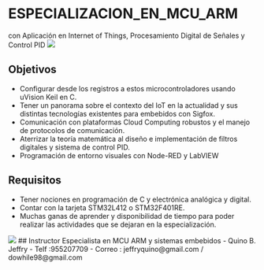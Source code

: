 # ESPECIALIZACION_EN_MCU_ARM
con Aplicación en Internet of Things, Procesamiento Digital de Señales y Control PID
<img src="https://user-images.githubusercontent.com/47931397/148793514-1678da2d-17f5-4c8a-8aa3-8783799ecb53.png">

## Objetivos
- Configurar desde los registros a estos microcontroladores usando uVision Keil en C.
- Tener un panorama sobre el contexto del IoT en la actualidad y sus distintas tecnologías existentes para embebidos con Sigfox.
- Comunicación con plataformas Cloud Computing robustos y el manejo de protocolos de comunicación.
- Aterrizar la teoría matemática al diseño e implementación de filtros digitales y sistema de control PID.
- Programación de entorno visuales con Node-RED y LabVIEW

## Requisitos
- Tener nociones en programación de C y electrónica analógica y digital.
- Contar con la tarjeta STM32L412 o STM32F401RE.
- Muchas ganas de aprender y disponibilidad de tiempo para poder realizar las actividades que se dejaran en la especialización.


<img src="https://user-images.githubusercontent.com/47931397/148791224-8a6d58e5-80a7-423a-82d6-09bdddcdf6f8.png">
## Instructor
Especialista en MCU ARM y sistemas embebidos
- Quino B. Jeffry
- Telf     :955207709
- Correo   : jeffryquino@gmail.com / dowhile98@gmail.com
